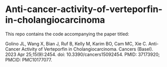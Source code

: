 # Anti-cancer-activity-of-verteporfin-in-cholangiocarcinoma
This repo contains the code accompanying the paper titled: 

Golino JL, Wang X, Bian J, Ruf B, Kelly M, Karim BO, Cam MC, Xie C. Anti-Cancer Activity of Verteporfin in Cholangiocarcinoma. Cancers (Basel). 2023 Apr 25;15(9):2454. doi: 10.3390/cancers15092454. PMID: 37173920; PMCID: PMC10177077.
